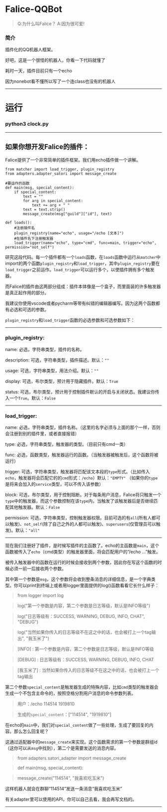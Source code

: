 # Falice-QQBot
> Q:为什么叫Falice？
> A:因为很可爱!
### 简介
插件化的QQ机器人框架。

好吧，这是一个很怪的机器人，你看一下代码就懂了

耗时一天，插件目前只有一个echo

因为nonebot看不懂所以写了一个连class也没有的机器人

***

# 运行

### python3 clock.py

***

## 如果你想开发Falice的插件：

Falice提供了一个非常简单的插件框架。我们用echo插件做一个讲解。

```
from matcher import load_trigger, plugin_registry
from adapters.adapter_satori import message_create

#要运作的函数
def main(msg, special_content):
    if special_content:
        text = ""
        for arg in special_content:
            text += arg + " "
        text = text.strip()
        message_create(msg["guild"]["id"], text)

def loads():
    #注册插件名
    plugin_registry(name="echo", usage="/echo [文本]")
    #在插件名下注册触发器
    load_trigger(name="echo", type="cmd", func=main, trigger="echo", permission="not_self")
```

研究这段代码。每一个插件都有一个`loads`函数，在`loads`函数中运行从`matcher`中import的两个函数`plugin_registry`和`load_trigger`，其中`plugin_registry`要在`load_trigger`之前运作。`load_trigger`可以运行多个，以使插件拥有多个触发器。

而Falice的插件由这两部分组成：插件本体像是一个盒子，而里面装的许多触发器是真正起作用的部分。

我建议你使用vscode或者pycharm等带有纠错的编辑器编写。因为这两个函数都有必选和可选的参数。

`plugin_registry`和`load_trigger`函数的必选参数和可选参数如下：

***

### plugin_registry:
name: 必选，字符串类型，插件的名称。

description: 可选，字符串类型，插件描述。默认：`""`

usage: 可选，字符串类型，用法介绍。默认：`""`

display: 可选，布尔类型，预计用于隐藏插件。默认：`True`

status: 可选，布尔类型，预计用于控制插件默认的开启与关闭状态。我建议你传入一个`True`。默认：`False` 

***

### load_trigger:
name: 必选，字符串类型，插件名称。（这里的名字必须与上面的那个一样，否则会注册到别的插件里，或者直接报错）

type: 必选，字符串类型，触发器的类型。（目前只有cmd一类）

func: 必选，函数类型，触发器运行的函数。（当触发器被触发后，这个函数将被运行）

trigger: 可选，字符串类型，触发器将匹配该文本段的`type`形式。（比如传入`echo`，触发器将会匹配它的的`cmd`形式：`/echo`）默认：`"EMPTY"` （如果你的`type`是将来会加入的`service`类型，可以不传入该参数）

block: 可选，布尔类型，用于控制阻断。对于每条用户消息，Falice将只触发一个`type`中的触发器，而这个参数控制在该`type`内，当触发了该触发器后是否继续匹配其他触发器。默认：`False`

permission: 可选，字符串类型，控制触发器权限。目前可选的有`all`(所有人都可以触发)、`not_self`(除了自己之外的人都可以触发)、`superusers`(仅管理员可以触发)。默认：`"all"`

***

现在我们注册好了插件，是时候写插件的主函数了。echo的主函数是`main`，这个函数被传入了`echo`（cmd类型）的触发器里面，将会匹配用户的“/echo ...”触发。

被传入触发器中的函数在运行的时候会接收到两个参数，因此你在写这个函数的时候必须一前一后接收两个参数。

其中第一个参数是`msg`，这个参数将会收到整条消息的详细信息，是一个字典类型。你可以print到终端上或者用logger里面提供的log()函数看看它长什么样子：

> from logger import log

> log("第一个参数是内容，第二个参数是日志等级，默认是INFO等级")

> log("日志等级有：SUCCESS, WARNING, DEBUG, INFO, CHAT", "DEBUG")

> log("当然如果你传入的日志等级不在这之中的话，也会被打上一个tag输出", "我玉米了")

> 

> [INFO] : 第一个参数是内容，第二个参数是日志等级，默认是INFO等级

> [DEBUG] : 日志等级有：SUCCESS, WARNING, DEBUG, INFO, CHAT

> [我玉米了] : 当然如果你传入的日志等级不在这之中的话，也会被打上一个tag输出

第二个参数`special_content`是触发器生成的特殊内容，比如`cmd`类型的触发器会生成一个不包含主命令的，按照空格分割用户消息的命令参数列表。

> 用户：/echo 114514 1919810

> 生成的`special_content`：["114514", "1919810"]

在echo的`main`中，我们对`special_content`做了一些处理，生成了要回复的内容。那么怎么回复呢？

这通过适配器中的`message_create`来实现。这个函数需求的第一个参数是群组id（这你可以从`msg`中找到），第二个是需要发送的消息内容。

> from adapters.satori_adapter import message_create

> def main(msg, special_content):

>   message_create("114514", "我喜欢吃玉米")

这样机器人就会在群聊“114514”发送一条消息“我喜欢吃玉米”

有关adapter里可以使用的API，你可以自己去看，我会再写文档的。

***